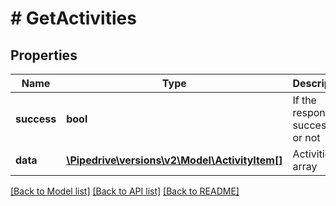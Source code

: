 # # GetActivities

## Properties

Name | Type | Description | Notes
------------ | ------------- | ------------- | -------------
**success** | **bool** | If the response is successful or not | [optional]
**data** | [**\Pipedrive\versions\v2\Model\ActivityItem[]**](ActivityItem.md) | Activities array | [optional]

[[Back to Model list]](../../README.md#models) [[Back to API list]](../../README.md#endpoints) [[Back to README]](../../README.md)
